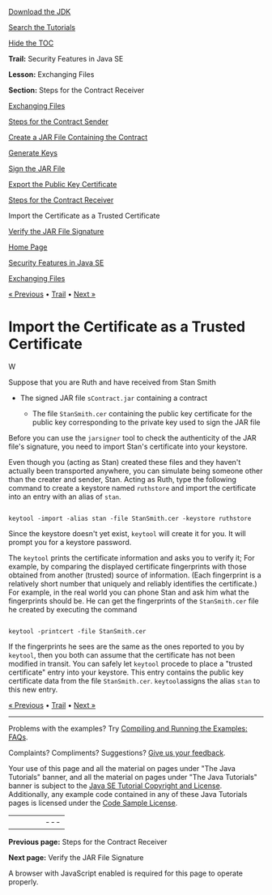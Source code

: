 [Download
the JDK](http://java.sun.com/javase/6/download.jsp)
  
[Search the
Tutorials](../../search.html)
  
[Hide the TOC](javascript:toggleLeft())

**Trail:** Security Features in Java SE
  
**Lesson:** Exchanging Files
  
**Section:** Steps for the Contract Receiver

[Exchanging Files](index.html)

[Steps for the Contract Sender](sender.html)

[Create a JAR File Containing the Contract](step1.html)

[Generate Keys](step2.html)

[Sign the JAR File](step3.html)

[Export the Public Key Certificate](step4.html)

[Steps for the Contract Receiver](receiver.html)

Import the Certificate as a Trusted Certificate

[Verify the JAR File Signature](rstep2.html)

[Home Page](../../index.html)
>
[Security Features in Java SE](../index.html)
>
[Exchanging Files](index.html)

[« Previous](receiver.html) • [Trail](../TOC.html) • [Next »](rstep2.html)

# Import the Certificate as a Trusted Certificate

W

Suppose that you are Ruth and have received
from Stan Smith

* The signed JAR file `sContract.jar`
  containing a contract

  * The file `StanSmith.cer`
    containing the public key certificate for the public key corresponding
    to the private key used to sign the JAR file

Before you can use the `jarsigner` tool
to check the authenticity of the JAR file's signature, you need to
import Stan's certificate into your keystore.

Even though you (acting as Stan) created these files and they haven't
actually been transported anywhere, you can simulate
being someone other than the creater and sender, Stan.
Acting as Ruth, type the following command to create a keystore named
`ruthstore` and import the certificate
into an entry with an alias of `stan`.

```

keytool -import -alias stan -file StanSmith.cer -keystore ruthstore

```

Since the keystore doesn't yet exist, `keytool` will create it for you. It will prompt you for a keystore password.

The `keytool` prints the certificate information
and asks you to verify it; For example, by comparing the displayed certificate
fingerprints with those obtained from another (trusted)
source of information. (Each fingerprint is a relatively short number
that uniquely and
reliably identifies the certificate.) For example, in the real world you can phone Stan and ask him what the fingerprints should be. He can get the
fingerprints of the `StanSmith.cer` file he
created by executing the command

```

keytool -printcert -file StanSmith.cer

```

If the fingerprints he sees are the same as the ones reported to you by `keytool`, then you both can assume that
the certificate has not been modified
in transit. You can safely let `keytool` procede to place a "trusted certificate" entry into your keystore.
This entry contains the public key certificate
data from the file `StanSmith.cer`. `keytool`assigns the alias
`stan` to this new entry.

[« Previous](receiver.html)
•
[Trail](../TOC.html)
•
[Next »](rstep2.html)

---

Problems with the examples? Try [Compiling and Running
the Examples: FAQs](../../information/run-examples.html).
  
Complaints? Compliments? Suggestions? [Give
us your feedback](http://download.oracle.com/javase/feedback.html).

Your use of this page and all the material on pages under "The Java Tutorials" banner,
and all the material on pages under "The Java Tutorials" banner is subject to the [Java SE Tutorial Copyright
and License](../../information/license.html).
Additionally, any example code contained in any of these Java
Tutorials pages is licensed under the
[Code
Sample License](http://developers.sun.com/license/berkeley_license.html).

|  |  |  |  |  |
| --- | --- | --- | --- | --- |
| |  |  | | --- | --- | | duke image | Oracle logo | | [About Oracle](http://www.oracle.com/us/corporate/index.html) | [Oracle Technology Network](http://www.oracle.com/technology/index.html) | [Terms of Service](https://www.samplecode.oracle.com/servlets/CompulsoryClickThrough?type=TermsOfService) | Copyright © 1995, 2011 Oracle and/or its affiliates. All rights reserved. |

**Previous page:** Steps for the Contract Receiver
  
**Next page:** Verify the JAR File Signature




A browser with JavaScript enabled is required for this page to operate properly.